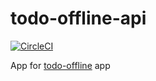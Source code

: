# todo-offline-api
[![CircleCI](https://circleci.com/gh/mahenrique94/todo-offline-api.svg?style=svg)](https://circleci.com/gh/mahenrique94/todo-offline-api)

App for [todo-offline](https://github.com/mahenrique94/todo-offline) app
